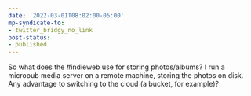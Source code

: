 ```yaml
---
date: '2022-03-01T08:02:00-05:00'
mp-syndicate-to:
- twitter_bridgy_no_link
post-status:
- published
---
```


So what does the #indieweb use for storing photos/albums?  I run a micropub media server on a remote machine, storing the photos on disk. Any advantage to switching to the cloud (a bucket, for example)?